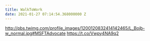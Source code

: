 ```yaml
---
title: WalkToWork
date: 2021-01-27 07:14:54.368000000 Z
---
```


 http://pbs.twimg.com/profile_images/1200120832414142465/L_Bojb-w_normal.jpg#MSFTAdvocate https://t.co/Vwpy4NA9q2
